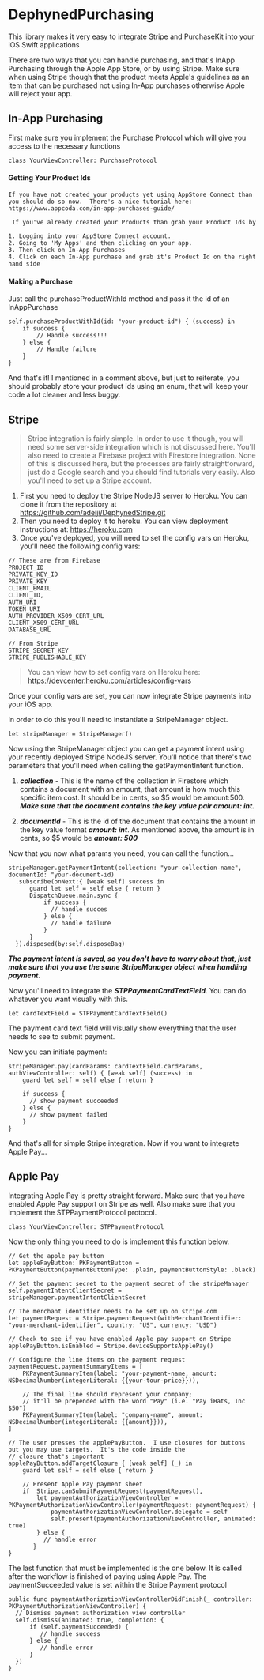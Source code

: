 # DephynedPurchasing
This library makes it very easy to integrate Stripe and PurchaseKit into your iOS Swift applications

There are two ways that you can handle purchasing, and that's InApp Purchasing through the Apple App Store, or by using Stripe.  Make sure when using Stripe though that the product meets Apple's guidelines as an item that can be purchased not using In-App purchases otherwise Apple will reject your app.

## In-App Purchasing

First make sure you implement the Purchase Protocol which will give you access to the necessary functions

```
class YourViewController: PurchaseProtocol
```

#### Getting Your Product Ids
````
If you have not created your products yet using AppStore Connect than you should do so now.  There's a nice tutorial here: https://www.appcoda.com/in-app-purchases-guide/

 If you've already created your Products than grab your Product Ids by 

1. Logging into your AppStore Connect account.  
2. Going to 'My Apps' and then clicking on your app.
3. Then click on In-App Purchases
4. Click on each In-App purchase and grab it's Product Id on the right hand side
````

#### Making a Purchase

Just call the purchaseProductWithId method and pass it the id of an InAppPurchase

```
self.purchaseProductWithId(id: "your-product-id") { (success) in
    if success {
        // Handle success!!!
    } else {
        // Handle failure
    }
}
```

And that's it!  I mentioned in a comment above, but just to reiterate, you should probably store your product ids using an enum, that will keep your code a lot cleaner and less buggy.

## Stripe

> Stripe integration is fairly simple.  In order to use it though, you will need some server-side integration which is not discussed here. You'll also need to create a Firebase project with Firestore integration.  None of this is discussed here, but the processes are fairly straightforward, just do a Google search and you should find tutorials very easily.  Also you'll need to set up a Stripe account.

1. First you need to deploy the Stripe NodeJS server to Heroku.  You can clone it from the repository at https://github.com/adeiji/DephynedStripe.git
2. Then you need to deploy it to heroku.  You can view deployment instructions at: https://heroku.com
3. Once you've deployed, you will need to set the config vars on Heroku, you'll need the following config vars:

```
// These are from Firebase
PROJECT_ID
PRIVATE_KEY_ID
PRIVATE_KEY
CLIENT_EMAIL
CLIENT_ID,
AUTH_URI
TOKEN_URI
AUTH_PROVIDER_X509_CERT_URL
CLIENT_X509_CERT_URL
DATABASE_URL

// From Stripe
STRIPE_SECRET_KEY
STRIPE_PUBLISHABLE_KEY
```

> You can view how to set config vars on Heroku here: https://devcenter.heroku.com/articles/config-vars

Once your config vars are set, you can now integrate Stripe payments into your iOS app.

In order to do this you'll need to instantiate a StripeManager object.

```
let stripeManager = StripeManager()
```

Now using the StripeManager object you can get a payment intent using your recently deployed Stripe NodeJS server.  You'll notice that there's two parameters that you'll need when calling the getPaymentIntent function.

1. ***collection*** - This is the name of the collection in Firestore which contains a document with an amount, that amount is how much this specific item cost.  It should be in cents, so $5 would be amount:500.  ***Make sure that the document contains the key value pair amount: int.***

2. ***documentId*** - This is the id of the document that contains the amount in the key value format ***amount: int***. As mentioned above, the amount is in cents, so $5 would be ***amount: 500***

Now that you now what params you need, you can call the function...

```
stripeManager.getPaymentIntent(collection: "your-collection-name", documentId: "your-document-id)
  .subscribe(onNext:{ [weak self] success in
      guard let self = self else { return }
      DispatchQueue.main.sync {
          if success {
            // handle succes
          } else {
            // handle failure
          }
      }
  }).disposed(by:self.disposeBag)  
```

***The payment intent is saved, so you don't have to worry about that, just make sure that you use the same StripeManager object when handling payment.***

Now you'll need to integrate the ***STPPaymentCardTextField***.  You can do whatever you want visually with this.

```
let cardTextField = STPPaymentCardTextField()
```

The payment card text field will visually show everything that the user needs to see to submit payment.

Now you can initiate payment:
```
stripeManager.pay(cardParams: cardTextField.cardParams, authViewController: self) { [weak self] (success) in
    guard let self = self else { return }

    if success {
      // show payment succeeded
    } else {
      // show payment failed
    }
}
```

And that's all for simple Stripe integration.  Now if you want to integrate Apple Pay...

## Apple Pay

Integrating Apple Pay is pretty straight forward.  Make sure that you have enabled Apple Pay support on Stripe as well.  Also make sure that you implement the STPPaymentProtocol protocol.  

```
class YourViewController: STPPaymentProtocol
```

Now the only thing you need to do is implement this function below.

```
// Get the apple pay button
let applePayButton: PKPaymentButton = PKPaymentButton(paymentButtonType: .plain, paymentButtonStyle: .black)

// Set the payment secret to the payment secret of the stripeManager
self.paymentIntentClientSecret = stripeManager.paymentIntentClientSecret

// The merchant identifier needs to be set up on stripe.com
let paymentRequest = Stripe.paymentRequest(withMerchantIdentifier: "your-merchant-identifier", country: "US", currency: "USD")

// Check to see if you have enabled Apple pay support on Stripe
applePayButton.isEnabled = Stripe.deviceSupportsApplePay()

// Configure the line items on the payment request
paymentRequest.paymentSummaryItems = [
    PKPaymentSummaryItem(label: "your-payment-name, amount: NSDecimalNumber(integerLiteral: {{your-tour-price}})),
    
    // The final line should represent your company;
    // it'll be prepended with the word "Pay" (i.e. "Pay iHats, Inc $50")
    PKPaymentSummaryItem(label: "company-name", amount: NSDecimalNumber(integerLiteral: {{amount}})),
]

// The user presses the applePayButton.  I use closures for buttons but you may use targets.  It's the code inside the
// closure that's important
applePayButton.addTargetClosure { [weak self] (_) in
    guard let self = self else { return }
    
    // Present Apple Pay payment sheet
    if  Stripe.canSubmitPaymentRequest(paymentRequest),
        let paymentAuthorizationViewController = PKPaymentAuthorizationViewController(paymentRequest: paymentRequest) {
            paymentAuthorizationViewController.delegate = self
            self.present(paymentAuthorizationViewController, animated: true)
        } else {
          // handle error
       }
}
```

The last function that must be implemented is the one below.  It is called after the workflow is finished of paying using Apple Pay.  The paymentSucceeded value is set within the Stripe Payment protocol
```
public func paymentAuthorizationViewControllerDidFinish(_ controller: PKPaymentAuthorizationViewController) {
  // Dismiss payment authorization view controller
  self.dismiss(animated: true, completion: {
      if (self.paymentSucceeded) {
         // handle success
      } else {
         // handle error
      }
  })
}
```
